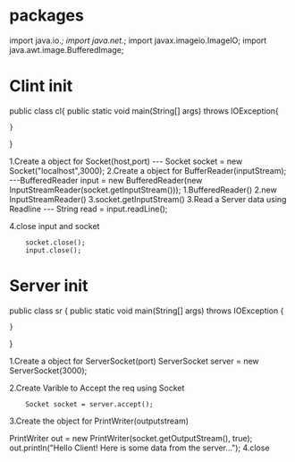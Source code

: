 # packages
import java.io.*;
import java.net.*;
import javax.imageio.ImageIO; 
import java.awt.image.BufferedImage; 



# Clint init
public class cl{
    public static void main(String[] args) throws IOException{
        
    }
}

1.Create a object for Socket(host,port)
    --- Socket socket = new Socket("localhost",3000);
2.Create a object for BufferReader(inputStream);
    ---BufferedReader input = new BufferedReader(new InputStreamReader(socket.getInputStream()));
    1.BufferedReader()
      2.new InputStreamReader()
        3.socket.getInputStream()
3.Read a Server data using Readline
---      String read = input.readLine();

4.close input and socket

        socket.close();
        input.close();


# Server init


public class sr {
    public static void main(String[] args) throws IOException {
        
    }
}

1.Create a object for ServerSocket(port)
        ServerSocket server = new ServerSocket(3000);

2.Create Varible to Accept the req using Socket

        Socket socket = server.accept();
3.Create the object for PrintWriter(outputstream)

 PrintWriter out = new PrintWriter(socket.getOutputStream(), true);  
    out.println("Hello Client! Here is some data from the server...");
4.close
     


